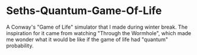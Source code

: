 Seths-Quantum-Game-Of-Life
==========================

A Conway's "Game of Life" simulator that I made during winter break. The inspiration for it came from watching "Through the Wormhole", which made me wonder what it would be like if the game of life had "quantum" probability.